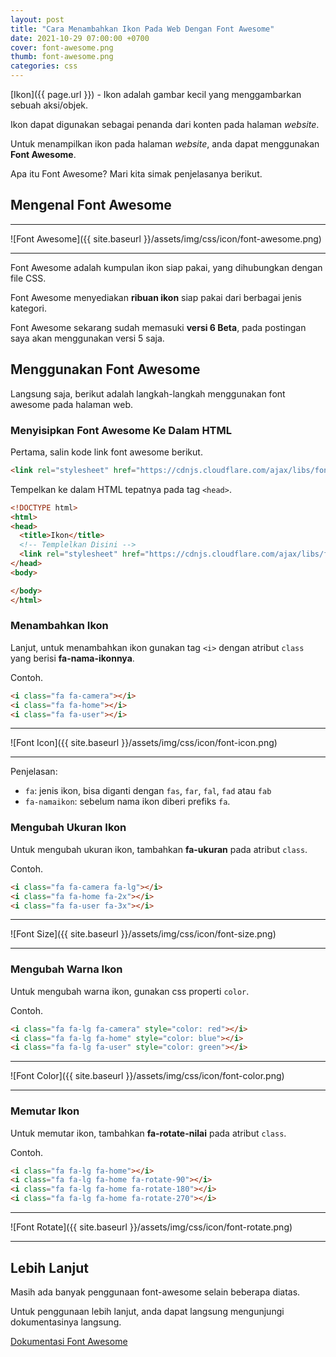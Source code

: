 ```yaml
---
layout: post
title: "Cara Menambahkan Ikon Pada Web Dengan Font Awesome"
date: 2021-10-29 07:00:00 +0700
cover: font-awesome.png
thumb: font-awesome.png
categories: css
---
```


[Ikon]({{ page.url }}) - Ikon adalah gambar kecil yang menggambarkan sebuah aksi/objek.

Ikon dapat digunakan sebagai penanda dari konten pada halaman *website*.

Untuk menampilkan ikon pada halaman *website*, anda dapat menggunakan __Font Awesome__.

Apa itu Font Awesome? Mari kita simak penjelasanya berikut.

## Mengenal Font Awesome

***

![Font Awesome]({{ site.baseurl }}/assets/img/css/icon/font-awesome.png)

***

Font Awesome adalah kumpulan ikon siap pakai, yang dihubungkan dengan file CSS.

Font Awesome menyediakan **ribuan ikon** siap pakai dari berbagai jenis kategori.

Font Awesome sekarang sudah memasuki __versi 6 Beta__, pada postingan saya akan menggunakan versi 5 saja.

## Menggunakan Font Awesome

Langsung saja, berikut adalah langkah-langkah menggunakan font awesome pada halaman web.

### Menyisipkan Font Awesome Ke Dalam HTML

Pertama, salin kode link font awesome berikut.

```html
<link rel="stylesheet" href="https://cdnjs.cloudflare.com/ajax/libs/font-awesome/5.15.4/css/all.min.css" />
```

Tempelkan ke dalam HTML tepatnya pada tag `<head>`.

```html
<!DOCTYPE html>
<html>
<head>
  <title>Ikon</title>
  <!-- Templelkan Disini -->
  <link rel="stylesheet" href="https://cdnjs.cloudflare.com/ajax/libs/font-awesome/5.15.4/css/all.min.css" />
</head>
<body>

</body>
</html>
```

### Menambahkan Ikon

Lanjut, untuk menambahkan ikon gunakan tag `<i>` dengan atribut `class` yang berisi **fa-nama-ikonnya**.

Contoh.

```html
<i class="fa fa-camera"></i>
<i class="fa fa-home"></i>
<i class="fa fa-user"></i>
```

***

![Font Icon]({{ site.baseurl }}/assets/img/css/icon/font-icon.png)

***

Penjelasan:

* `fa`: jenis ikon, bisa diganti dengan `fas`, `far`, `fal`, `fad` atau `fab`
* `fa-namaikon`: sebelum nama ikon diberi prefiks `fa`.

### Mengubah Ukuran Ikon

Untuk mengubah ukuran ikon, tambahkan **fa-ukuran** pada atribut `class`.

Contoh.

```html
<i class="fa fa-camera fa-lg"></i>
<i class="fa fa-home fa-2x"></i>
<i class="fa fa-user fa-3x"></i>
```

***

![Font Size]({{ site.baseurl }}/assets/img/css/icon/font-size.png)

***

### Mengubah Warna Ikon

Untuk mengubah warna ikon, gunakan css properti `color`.

Contoh.

```html
<i class="fa fa-lg fa-camera" style="color: red"></i>
<i class="fa fa-lg fa-home" style="color: blue"></i>
<i class="fa fa-lg fa-user" style="color: green"></i>
```

***

![Font Color]({{ site.baseurl }}/assets/img/css/icon/font-color.png)

***

### Memutar Ikon

Untuk memutar ikon, tambahkan **fa-rotate-nilai** pada atribut `class`.

Contoh.

```html
<i class="fa fa-lg fa-home"></i>
<i class="fa fa-lg fa-home fa-rotate-90"></i>
<i class="fa fa-lg fa-home fa-rotate-180"></i>
<i class="fa fa-lg fa-home fa-rotate-270"></i>
```

***

![Font Rotate]({{ site.baseurl }}/assets/img/css/icon/font-rotate.png)

***

## Lebih Lanjut

Masih ada banyak penggunaan font-awesome selain beberapa diatas.

Untuk penggunaan lebih lanjut, anda dapat langsung mengunjungi dokumentasinya langsung.

<a href="https://fontawesome.com/v5.15/how-to-use/on-the-web/referencing-icons/basic-use" target="_blank">Dokumentasi Font Awesome</a>